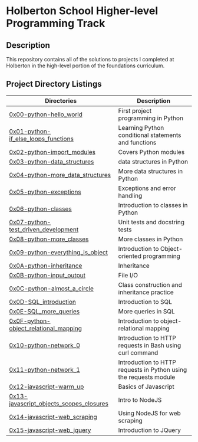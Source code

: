 # Holberton School Higher-level Programming Track

## Description
This repository contains all of the solutions to projects I completed at Holberton in the high-level portion of the foundations curriculum.

## Project Directory Listings
Directories | Description
----------- | -----------
[0x00-python-hello_world](./0x00-python-hello_world) | First project programming in Python
[0x01-python-if_else_loops_functions](./0x01-python-if_else_loops_functions) | Learning Python conditional statements and functions
[0x02-python-import_modules](./0x02-python-import_modules) | Covers Python modules
[0x03-python-data_structures](./0x03-python-data_structures) | data structures in Python
[0x04-python-more_data_structures](./0x04-python-more_data_structures) | More data structures in Python
[0x05-python-exceptions](./0x05-python-exceptions) | Exceptions and error handling
[0x06-python-classes](./0x06-python-classes) | Introduction to classes in Python
[0x07-python-test_driven_development](./0x07-python-test_driven_development) | Unit tests and docstring tests
[0x08-python-more_classes](./0x08-python-more_classes) | More classes in Python
[0x09-python-everything_is_object](./0x09-python-everything_is_object) | Introduction to Object-oriented programming
[0x0A-python-inheritance](./0x0A-python-inheritance) | Inheritance
[0x0B-python-input_output](./0x0B-python-input_output) | File I/O
[0x0C-python-almost_a_circle](./0x0C-python-almost_a_circle) | Class construction and inheritance practice
[0x0D-SQL_introduction](./0x0D-SQL_introduction) | Introduction to SQL
[0x0E-SQL_more_queries](./0x0E-SQL_more_queries) | More queries in SQL
[0x0F-python-object_relational_mapping](./0x0F-python-object_relational_mapping) | Introduction to object-relational mapping
[0x10-python-network_0](./0x10-python-network_0) | Introduction to HTTP requests in Bash using curl command
[0x11-python-network_1](./0x11-python-network_1) | Introduction to HTTP requests in Python using the requests module
[0x12-javascript-warm_up](./0x12-javascript-warm_up) | Basics of Javascript
[0x13-javascript_objects_scopes_closures](./0x13-javascript_objects_scopes_closures) | Intro to NodeJS
[0x14-javascript-web_scraping](./0x14-javascript-web_scraping) | Using NodeJS for web scraping
[0x15-javascript-web_jquery](./0x15-javascript-web_jquery) | Introduction to JQuery
